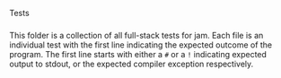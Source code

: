 Tests
#####

This folder is a collection of all full-stack tests for jam. Each file is an
individual test with the first line indicating the expected outcome of the
program. The first line starts with either a ``#`` or a ``!`` indicating
expected output to stdout, or the expected compiler exception respectively.
